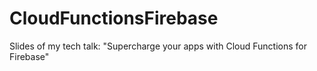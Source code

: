# CloudFunctionsFirebase
Slides of my tech talk: "Supercharge your apps with Cloud Functions for Firebase"
